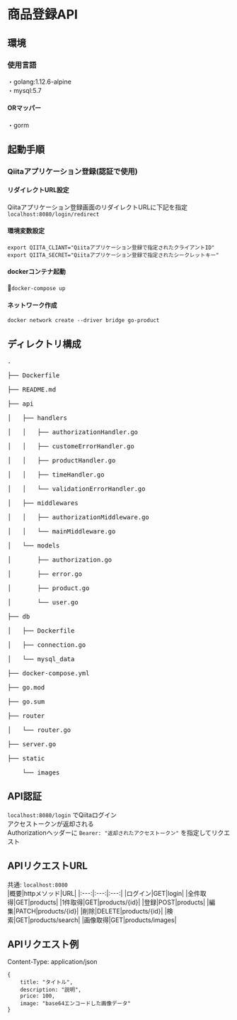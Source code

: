 # 商品登録API

## 環境
### 使用言語
・golang:1.12.6-alpine<br>
・mysql:5.7<br>
#### ORマッパー
・gorm

## 起動手順
### Qiitaアプリケーション登録(認証で使用)
#### リダイレクトURL設定
Qiitaアプリケーション登録画面のリダイレクトURLに下記を指定<br>
```localhost:8080/login/redirect```

#### 環境変数設定
```export QIITA_CLIANT="Qiitaアプリケーション登録で指定されたクライアントID"```<br>
```export QIITA_SECRET="Qiitaアプリケーション登録で指定されたシークレットキー"```

#### dockerコンテナ起動
```docker-compose up```<br>
#### ネットワーク作成<br>
```docker network create --driver bridge go-product```

## ディレクトリ構成
<pre>
.<br>
├── Dockerfile<br>
├── README.md<br>
├── api<br>
│   ├── handlers<br>
│   │   ├── authorizationHandler.go<br>
│   │   ├── customeErrorHandler.go<br>
│   │   ├── productHandler.go<br>
│   │   ├── timeHandler.go<br>
│   │   └── validationErrorHandler.go<br>
│   ├── middlewares<br>
│   │   ├── authorizationMiddleware.go<br>
│   │   └── mainMiddleware.go<br>
│   └── models<br>
│       ├── authorization.go<br>
│       ├── error.go<br>
│       ├── product.go<br>
│       └── user.go<br>
├── db<br>
│   ├── Dockerfile<br>
│   ├── connection.go<br>
│   └── mysql_data<br>
├── docker-compose.yml<br>
├── go.mod<br>
├── go.sum<br>
├── router<br>
│   └── router.go<br>
├── server.go<br>
├── static<br>
    └── images
</pre>

## API認証
```localhost:8080/login``` でQiitaログイン<br>
アクセストークンが返却される<br>
Authorizationヘッダーに ```Bearer: "返却されたアクセストークン"``` を指定してリクエスト

## APIリクエストURL
共通: ```localhost:8080```<br>
|概要|httpメソッド|URL|
|:---:|:---:|:---:|
|ログイン|GET|login|
|全件取得|GET|products|
|1件取得|GET|products/{id}|
|登録|POST|products|
|編集|PATCH|products/{id}|
|削除|DELETE|products/{id}|
|検索|GET|products/search|
|画像取得|GET|products/images|

## APIリクエスト例
Content-Type: application/json
```
{
    title: "タイトル",
    description: "説明",
    price: 100,
    image: "base64エンコードした画像データ"
}
```

